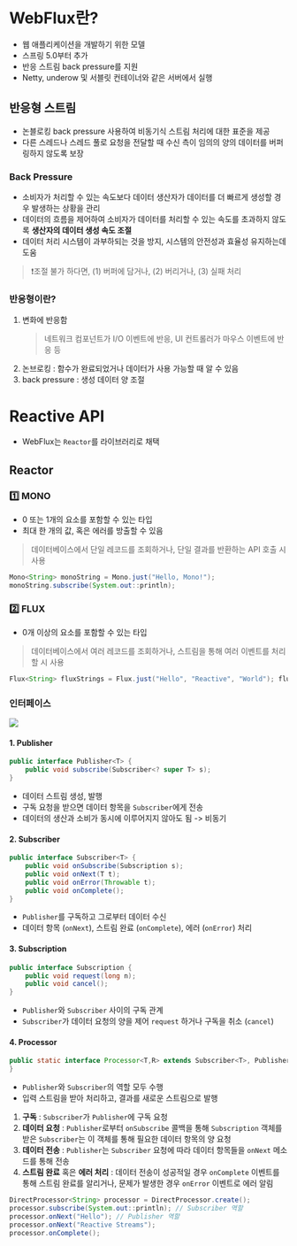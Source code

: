 # WebFlux란?
- 웹 애플리케이션을 개발하기 위한 모델
- 스프링 5.0부터 추가
- 반응 스트림 back pressure를 지원
- Netty, underow 및 서블릿 컨테이너와 같은 서버에서 실행
## 반응형 스트림
- 논블로킹 back pressure 사용하여 비동기식 스트림 처리에 대한 표준을 제공
- 다른 스레드나 스레드 풀로 요청을 전달할 때 수신 측이 임의의 양의 데이터를 버퍼링하지 않도록 보장
### Back Pressure
- 소비자가 처리할 수 있는 속도보다 데이터 생산자가 데이터를 더 빠르게 생성할 경우 발생하는 상황을 관리
- 데이터의 흐름을 제어하여 소비자가 데이터를 처리할 수 있는 속도를 초과하지 않도록 **생산자의 데이터 생성 속도 조절**
- 데이터 처리 시스템이 과부하되는 것을 방지, 시스템의 안전성과 효율성 유지하는데 도움
> ❗조절 불가 하다면,
> (1) 버퍼에 담거나, (2) 버리거나, (3) 실패 처리
### 반응형이란?
1. 변화에 반응함
	> 네트워크 컴포넌트가 I/O 이벤트에 반응, UI 컨트롤러가 마우스 이벤트에 반응 등
2. 논브로킹 : 함수가 완료되었거나 데이터가 사용 가능할 때 알 수 있음
3. back pressure : 생성 데이터 양 조절 
# Reactive API
- WebFlux는 `Reactor`를 라이브러리로 채택
## Reactor
### 1️⃣ MONO
- 0 또는 1개의 요소를 포함할 수 있는 타입
- 최대 한 개의 값, 혹은 에러를 방출할 수 있음
> 데이터베이스에서 단일 레코드를 조회하거나, 단일 결과를 반환하는 API 호출 시 사용

```java
Mono<String> monoString = Mono.just("Hello, Mono!"); 
monoString.subscribe(System.out::println);
```
### 2️⃣ FLUX
- 0개 이상의 요소를 포함할 수 있는 타입
> 데이터베이스에서 여러 레코드를 조회하거나, 스트림을 통해 여러 이벤트를 처리할 시 사용

```java
Flux<String> fluxStrings = Flux.just("Hello", "Reactive", "World"); fluxStrings.subscribe(System.out::println);
```
### 인터페이스
![](https://i.imgur.com/yJx6st6.png)
#### 1. Publisher
```java
public interface Publisher<T> {
    public void subscribe(Subscriber<? super T> s);
}
```
- 데이터 스트림 생성, 발행
- 구독 요청을 받으면 데이터 항목을 `Subscriber`에게 전송
- 데이터의 생산과 소비가 동시에 이루어지지 않아도 됨 -> 비동기
#### 2. Subscriber
```java
public interface Subscriber<T> {
    public void onSubscribe(Subscription s);
    public void onNext(T t);
    public void onError(Throwable t);
    public void onComplete();
}
```
- `Publisher`를 구독하고 그로부터 데이터 수신
- 데이터 항목 (`onNext`), 스트림 완료 (`onComplete`), 에러 (`onError`) 처리
#### 3. Subscription
```java
public interface Subscription {
    public void request(long n);
    public void cancel();
}
```
- `Publisher`와 `Subscriber` 사이의 구독 관계
- `Subscriber`가 데이터 요청의 양을 제어 `request` 하거나 구독을 취소 (`cancel`)
#### 4. Processor
```java
public static interface Processor<T,R> extends Subscriber<T>, Publisher<R> {
}
```
- `Publisher`와 `Subscriber`의 역할 모두 수행
- 입력 스트림을 받아 처리하고, 결과를 새로운 스트림으로 발행

1) **구독** : `Subscriber`가 `Publisher`에 구독 요청
2) **데이터 요청** : `Publisher`로부터 `onSubscribe` 콜백을 통해 `Subscription` 객체를 받은 `Subscriber`는 이 객체를 통해 필요한 데이터 항목의 양 요청
3) **데이터 전송** : `Publisher`는 `Subscriber` 요청에 따라 데이터 항목들을 `onNext` 메소드를 통해 전송
4) **스트림 완료** 혹은 **에러 처리** : 데이터 전송이 성공적일 경우 `onComplete` 이벤트를 통해 스트림 완료를 알리거나, 문제가 발생한 경우 `onError` 이벤트로 에러 알림

```java
DirectProcessor<String> processor = DirectProcessor.create();
processor.subscribe(System.out::println); // Subscriber 역할
processor.onNext("Hello"); // Publisher 역할
processor.onNext("Reactive Streams");
processor.onComplete();
```
